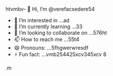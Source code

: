 htvmbv- 👋 Hi, I’m @verefacsedere54
- 👀 I’m interested in ...ad
- 🌱 I’m currently learning ...33
- 💞️ I’m looking to collaborate on ...576ht
- 📫 How to reach me ...55t4
- 😄 Pronouns: ...5fhgwerwresdf
- ⚡ Fun fact: ...vmb254425xcv345xcv
8
<!---52151
verefacsedere/verefacsedere is a ✨ special ✨ repository because its `README.md` (this file) appears on your GitHub profile.54
You can click the Preview link to take a look at59 your changes.12
--->.m
